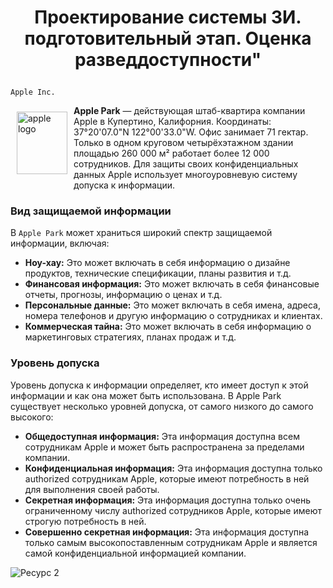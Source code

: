# <p align = "center">Проектирование системы ЗИ. подготовительный этап. Оценка разведдоступности"</p>

`Apple Inc.` 

<img width="81" height="100" align="left" style="float: left; margin: 10px 10px 10px 10px;" alt="apple logo" src="https://upload.wikimedia.org/wikipedia/commons/thumb/f/fa/Apple_logo_black.svg/800px-Apple_logo_black.svg.png"> **Apple Park** — действующая штаб-квартира компании Apple в Купертино, Калифорния. Координаты: 37°20'07.0"N 122°00'33.0"W. Офис занимает 71 гектар. Только в одном круговом четырёхэтажном здании площадью 260 000 м² работает более 12 000 сотрудников. Для защиты своих конфиденциальных данных Apple использует многоуровневую систему допуска к информации.

### Вид защищаемой информации

В `Apple Park` может храниться широкий спектр защищаемой информации, включая:

+ **Ноу-хау:** Это может включать в себя информацию о дизайне продуктов, технические спецификации, планы развития и т.д.
+ **Финансовая информация:** Это может включать в себя финансовые отчеты, прогнозы, информацию о ценах и т.д.
+ **Персональные данные:** Это может включать в себя имена, адреса, номера телефонов и другую информацию о сотрудниках и клиентах.
+ **Коммерческая тайна:** Это может включать в себя информацию о маркетинговых стратегиях, планах продаж и т.д.

### Уровень допуска

Уровень допуска к информации определяет, кто имеет доступ к этой информации и как она может быть использована. В Apple Park существует несколько уровней допуска, от самого низкого до самого высокого:

+ **Общедоступная информация:** Эта информация доступна всем сотрудникам Apple и может быть распространена за пределами компании.
+ **Конфиденциальная информация:** Эта информация доступна только authorized сотрудникам Apple, которые имеют потребность в ней для выполнения своей работы.
+ **Секретная информация:** Эта информация доступна только очень ограниченному числу authorized сотрудников Apple, которые имеют строгую потребность в ней.
+ **Совершенно секретная информация:** Эта информация доступна только самым высокопоставленным сотрудникам Apple и является самой конфиденциальной информацией компании.

![Ресурс 2](https://github.com/kovalevegor/Information-Security/assets/113568414/77fe092f-0ebe-49c0-a4a9-a294e87902fb)
